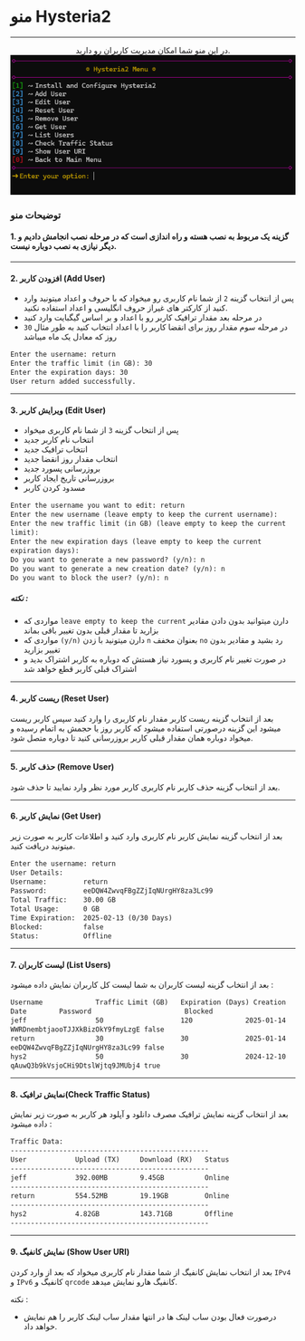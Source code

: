 # منو Hysteria2
---
<p align="center">
در این منو شما امکان مدیریت کاربران رو دارید.
<br>

<img src="/docs/Picture/hysteria2menu.png">
</p>

### توضیحات منو


<h4>
1. گزینه یک مربوط به نصب هسته و راه اندازی است که در مرحله نصب انجامش دادیم و دیگر نیازی به نصب دوباره نیست.
</h4>

----

<h4>
2. افزودن کاربر (Add User)
</h4>

- پس از انتخاب گزینه `2` از شما نام کاربری رو میخواد که با حروف و اعداد میتونید وارد کنید
از کارکتر های غیراز حروف انگلیسی و اعداد استفاده نکنید.
- در مرحله بعد مقدار ترافیک کاربر رو با اعداد و بر اساس گیگبایت وارد کنید
- در مرحله سوم مقدار روز برای انقضا کاربر را با اعداد انتخاب کنید به طور مثال `30` روز که معادل یک ماه میباشد
```
Enter the username: return
Enter the traffic limit (in GB): 30
Enter the expiration days: 30
User return added successfully.
```
---

<h4>
3. ویرایش کاربر (Edit User)
</h4>

- پس از انتخاب گزینه `3` از شما نام کاربری میخواد 
- انتخاب نام کاربر جدید
- انتخاب ترافیک جدید
- انتخاب مقدار روز انقضا جدید
- بروزرسانی پسورد جدید 
- بروزرسانی تاریخ ایجاد کاربر
- مسدود کردن کاربر


```
Enter the username you want to edit: return
Enter the new username (leave empty to keep the current username):
Enter the new traffic limit (in GB) (leave empty to keep the current limit):
Enter the new expiration days (leave empty to keep the current expiration days):
Do you want to generate a new password? (y/n): n
Do you want to generate a new creation date? (y/n): n
Do you want to block the user? (y/n): n
```

<h5>
نکته : 
</h5>

- مواردی که `leave empty to keep the current` دارن میتوانید بدون دادن مقادیر بزارید تا مقدار قبلی بدون تغییر باقی بماند
- مواردی که `(y/n)` دارن میتونید با زدن `n` بعنوان مخفف `no` رد بشید و مقادیر بدون تغییر بزارید
- در صورت تغییر نام کاربری و پسورد نیاز هستش که دوباره به کاربر اشتراک بدید و اشتراک قبلی کاربر قطع خواهد شد

---

<h4>
4. ریست کاربر (Reset User)
</h4>

بعد از انتخاب گزینه ریست کاربر مقدار نام کاربری را وارد کنید سپس کاربر ریست میشود
این گزینه درصورتی استفاده میشود که کاربر روز یا حجمش به اتمام رسیده و میخواد دوباره همان مقدار قبلی کاربر بروزرسانی کنید تا دوباره متصل شود.

---

<h4>
5. حذف کاربر (Remove User)
</h4>

بعد از انتخاب گزینه حذف کاربر نام کاربری کاربر مورد نظر وارد نمایید تا حذف شود.

---

<h4>
6. نمایش کاربر (Get User)
</h4>

بعد از انتخاب گزینه نمایش کاربر نام کاربری وارد کنید و اطلاعات کاربر به صورت زیر میتونید دریافت کنید.

```
Enter the username: return
User Details:
Username:         return
Password:         eeDQW4ZwvqFBgZZjIqNUrgHY8za3Lc99
Total Traffic:    30.00 GB
Total Usage:      0 GB
Time Expiration:  2025-02-13 (0/30 Days)
Blocked:          false
Status:           Offline
```

---

<h4>
7. لیست کاربران (List Users)
</h4>

بعد از انتخاب گزینه لیست کاربران به شما لیست کل کاربران نمایش  داده میشود :

```
Username             Traffic Limit (GB)   Expiration (Days) Creation Date        Password                       Blocked
jeff                 50                   120             2025-01-14           WWRDnembtjaooTJJXkBizOkY9fmyLzgE false
return               30                   30              2025-01-14           eeDQW4ZwvqFBgZZjIqNUrgHY8za3Lc99 false
hys2                 50                   30              2024-12-10           qAuwQ3b9kVsjoCHi9DtslWjtq9JMUbj4 true
```

---

<h4>
8. نمایش ترافیک(Check Traffic Status)
</h4>

بعد از انتخاب گزینه نمایش ترافیک مصرف دانلود و آپلود هر کاربر به صورت زیر نمایش داده میشود :

```
Traffic Data:
-------------------------------------------------
User            Upload (TX)     Download (RX)   Status
-------------------------------------------------
jeff            392.00MB        9.45GB          Online
-------------------------------------------------
return          554.52MB        19.19GB         Online
-------------------------------------------------
hys2            4.82GB          143.71GB        Offline
-------------------------------------------------

```

---

<h4>
9. نمایش کانفیگ (Show User URI)
</h4>

بعد از انتخاب نمایش کانفیگ از شما مقدار نام کاربری میخواد که بعد از وارد کردن 
 `IPv4` و `IPv6` کانفیگ و `qrcode` کانفیگ هارو نمایش میدهد.

نکته : 
- درصورت فعال بودن ساب لینک ها در انتها مقدار ساب لینک کاربر را هم نمایش خواهد داد.

